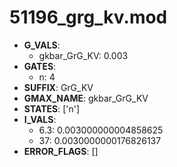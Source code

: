 # 51196_grg_kv.mod

- **G_VALS**:
  - gkbar_GrG_KV: 0.003
- **GATES**:
  - n: 4
- **SUFFIX**: GrG_KV
- **GMAX_NAME**: gkbar_GrG_KV
- **STATES**: ['n']
- **I_VALS**:
  - 6.3: 0.003000000004858625
  - 37: 0.0030000000176826137
- **ERROR_FLAGS**: []
